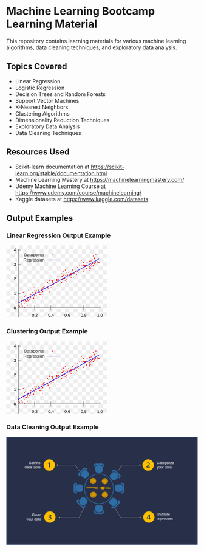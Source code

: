 <!DOCTYPE html>
<html>
  <head>
    <meta charset="UTF-8">
  </head>
  <body>
    <h1>Machine Learning Bootcamp Learning Material</h1>
    <p>This repository contains learning materials for various machine learning algorithms, data cleaning techniques, and exploratory data analysis.</p>
    <h2>Topics Covered</h2>
    <ul>
      <li>Linear Regression</li>
      <li>Logistic Regression</li>
      <li>Decision Trees and Random Forests</li>
      <li>Support Vector Machines</li>
      <li>K-Nearest Neighbors</li>
      <li>Clustering Algorithms</li>
      <li>Dimensionality Reduction Techniques</li>
      <li>Exploratory Data Analysis</li>
      <li>Data Cleaning Techniques</li>
    </ul>
    <h2>Resources Used</h2>
    <ul>
      <li>Scikit-learn documentation at <a href="https://scikit-learn.org/stable/documentation.html">https://scikit-learn.org/stable/documentation.html</a></li>
      <li>Machine Learning Mastery at <a href="https://machinelearningmastery.com/">https://machinelearningmastery.com/</a></li>
      <li>Udemy Machine Learning Course at <a href="https://www.udemy.com/course/machinelearning/">https://www.udemy.com/course/machinelearning/</a></li>
      <li>Kaggle datasets at <a href="https://www.kaggle.com/datasets">https://www.kaggle.com/datasets</a></li>
    </ul>
    <h2>Output Examples</h2>
    <h3>Linear Regression Output Example</h3>
    <img src="linear_regression_output.png" alt="Linear Regression Output">
    <h3>Clustering Output Example</h3>
    <img src="clustering_output.png" alt="Clustering Output">
    <h3>Data Cleaning Output Example</h3>
    <img src="data_cleaning_output.png" alt="Data Cleaning Output">
  </body>
</html>
